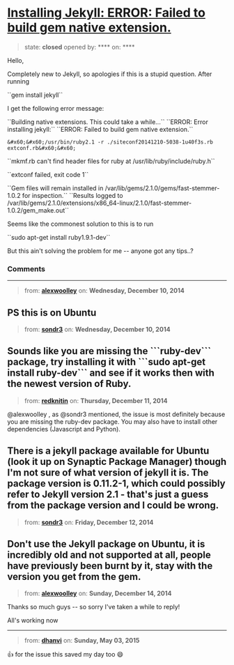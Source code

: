 # [Installing Jekyll: ERROR: Failed to build gem native extension.](https://github.com/jekyll/jekyll-help/issues/209)

> state: **closed** opened by: **** on: ****

Hello,

Completely new to Jekyll, so apologies if this is a stupid question. After running 

&#x60;&#x60;gem install jekyll&#x60;&#x60;

I get the following error message:

&#x60;&#x60;Building native extensions.  This could take a while...&#x60;&#x60;
&#x60;&#x60;ERROR:  Error installing jekyll:&#x60;&#x60;
	&#x60;&#x60;ERROR: Failed to build gem native extension.&#x60;&#x60;

    &#x60;&#x60;/usr/bin/ruby2.1 -r ./siteconf20141210-5038-1u40f3s.rb extconf.rb&#x60;&#x60;
&#x60;&#x60;mkmf.rb can&#x27;t find header files for ruby at /usr/lib/ruby/include/ruby.h&#x60;&#x60;

&#x60;&#x60;extconf failed, exit code 1&#x60;&#x60;

&#x60;&#x60;Gem files will remain installed in /var/lib/gems/2.1.0/gems/fast-stemmer-1.0.2 for inspection.&#x60;&#x60;
&#x60;&#x60;Results logged to /var/lib/gems/2.1.0/extensions/x86_64-linux/2.1.0/fast-stemmer-1.0.2/gem_make.out&#x60;&#x60;

Seems like the commonest solution to this is to run

&#x60;&#x60;sudo apt-get install ruby1.9.1-dev&#x60;&#x60;

But this ain&#x27;t solving the problem for me -- anyone got any tips..?

### Comments

---
> from: [**alexwoolley**](https://github.com/jekyll/jekyll-help/issues/209#issuecomment-66441677) on: **Wednesday, December 10, 2014**

PS this is on Ubuntu 
---
> from: [**sondr3**](https://github.com/jekyll/jekyll-help/issues/209#issuecomment-66548197) on: **Wednesday, December 10, 2014**

Sounds like you are missing the &#x60;&#x60;&#x60;ruby-dev&#x60;&#x60;&#x60; package, try installing it with &#x60;&#x60;&#x60;sudo apt-get install ruby-dev&#x60;&#x60;&#x60; and see if it works then with the newest version of Ruby.
---
> from: [**redknitin**](https://github.com/jekyll/jekyll-help/issues/209#issuecomment-66724039) on: **Thursday, December 11, 2014**

@alexwoolley , as @sondr3 mentioned, the issue is most definitely because you are missing the ruby-dev package. You may also have to install other dependencies (Javascript and Python).

There is a jekyll package available for Ubuntu (look it up on Synaptic Package Manager) though I&#x27;m not sure of what version of jekyll it is. The package version is 0.11.2-1, which could possibly refer to Jekyll version 2.1 - that&#x27;s just a guess from the package version and I could be wrong.
---
> from: [**sondr3**](https://github.com/jekyll/jekyll-help/issues/209#issuecomment-66850156) on: **Friday, December 12, 2014**

Don&#x27;t use the Jekyll package on Ubuntu, it is incredibly old and not supported at all, people have previously been burnt by it, stay with the version you get from the gem.
---
> from: [**alexwoolley**](https://github.com/jekyll/jekyll-help/issues/209#issuecomment-66912809) on: **Sunday, December 14, 2014**

Thanks so much guys -- so sorry I&#x27;ve taken a while to reply!

All&#x27;s working now


---
> from: [**dhanvi**](https://github.com/jekyll/jekyll-help/issues/209#issuecomment-98558050) on: **Sunday, May 03, 2015**

:+1: for the issue this saved my day too :smile: 
